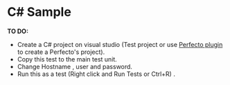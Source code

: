 # C# Sample

**TO DO:**
- Create a C# project on visual studio (Test project or use [Perfecto plugin](https://www.perfectomobile.com/download-integrations) to create a Perfecto's project).
- Copy this test to the main test unit.
- Change Hostname , user and password.
- Run this as a test (Right click and Run Tests or Ctrl+R) .
